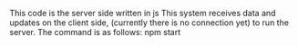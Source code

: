 This code is the server side written in js
This system receives data and updates on the client side, (currently there is no connection yet)
to run the server. 
The command is as follows: npm start